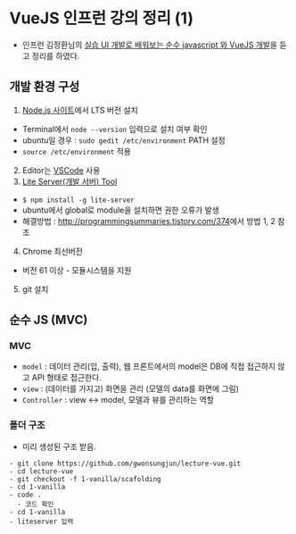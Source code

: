# VueJS 인프런 강의 정리 (1)

- 인프런 김정환님의 [실습 UI 개발로 배워보는 순수 javascript 와 VueJS 개발](https://www.inflearn.com/course/%EC%88%9C%EC%88%98js-vuejs-%EA%B0%9C%EB%B0%9C-%EA%B0%95%EC%A2%8C/)을 듣고 정리를 하였다.

## 개발 환경 구성
1. [Node.js 사이트](https://nodejs.org/ko/)에서 LTS 버전 설치
 - Terminal에서 `node --version` 입력으로 설치 여부 확인
 - ubuntu일 경우 : `sudo gedit /etc/environment` PATH 설정
 - `source /etc/environment` 적용
2. Editor는 [VSCode](https://code.visualstudio.com/) 사용
3. [Lite Server(개발 서버) Tool](https://github.com/johnpapa/lite-server)
  - `$ npm install -g lite-server`
  - ubuntu에서 global로 module을 설치하면 권한 오류가 발생
  - 해결방법 : <http://programmingsummaries.tistory.com/374>에서 방법 1, 2 참조
4. Chrome 최선버전
  - 버전 61 이상 - 모듈시스템을 지원
5. git 설치

## 순수 JS (MVC)

### MVC
- `model` : 데이터 관리(입, 출력), 웹 프론트에서의  model은 DB에 직접 접근하지 않고 API 형태로 접근한다.
- `view` : (데이터를 가지고) 화면을 관리 (모델의 data를 화면에 그림)
- `Controller` : view <-> model, 모델과 뷰를 관리하는 역할

### 폴더 구조
- 미리 생성된 구조 받음.
```
- git clone https://github.com/gwonsungjun/lecture-vue.git
- cd lecture-vue
- git checkout -f 1-vanilla/scafolding
- cd 1-vanilla
- code .
  - 코드 확인
- cd 1-vanilla
- liteserver 입력
```
